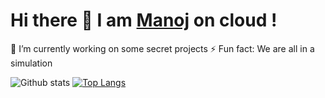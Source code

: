 # Hi there 👋 I am [Manoj](https://virtualmanu.herokuapp.com) on cloud !


 🔭 I’m currently working on some secret projects
 ⚡ Fun fact: We are all in a simulation
 

![Github stats](https://github-readme-stats.vercel.app/api?username=virtualmanu&theme=highcontrast&show_icons=true&count_private=true)
[![Top Langs](https://github-readme-stats.vercel.app/api/top-langs/?username=anuraghazra)](https://github.com/anuraghazra/github-readme-stats)

<!--
**virtualmanu/virtualmanu** is a ✨ _special_ ✨ repository because its `README.md` (this file) appears on your GitHub profile.

Here are some ideas to get you started:


- 🌱 I’m currently learning ...
- 👯 I’m looking to collaborate on ...
- 🤔 I’m looking for help with ...
- 💬 Ask me about ...
- 📫 How to reach me: ...
- 😄 Pronouns: ...

-->
